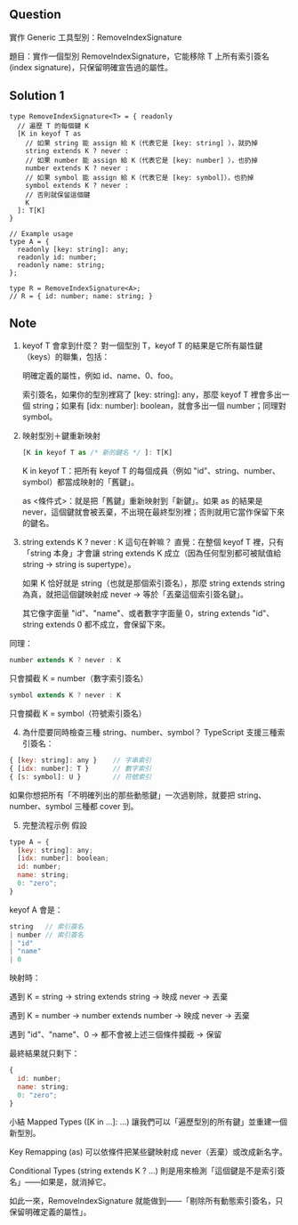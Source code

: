 ## Question
實作 Generic 工具型別：RemoveIndexSignature

題目：實作一個型別 RemoveIndexSignature<T>，它能移除 T 上所有索引簽名 (index signature)，只保留明確宣告過的屬性。


## Solution 1
```tsx
type RemoveIndexSignature<T> = { readonly
  // 遍歷 T 的每個鍵 K
  [K in keyof T as
    // 如果 string 能 assign 給 K（代表它是 [key: string] ），就扔掉
    string extends K ? never :
    // 如果 number 能 assign 給 K（代表它是 [key: number] ），也扔掉
    number extends K ? never :
    // 如果 symbol 能 assign 給 K（代表它是 [key: symbol]），也扔掉
    symbol extends K ? never :
    // 否則就保留這個鍵
    K
  ]: T[K]
}

// Example usage
type A = {
  readonly [key: string]: any;
  readonly id: number;
  readonly name: string;
};

type R = RemoveIndexSignature<A>;
// R = { id: number; name: string; }

```

## Note
1. keyof T 會拿到什麼？
    對一個型別 T，keyof T 的結果是它所有屬性鍵（keys）的聯集，包括：

    明確定義的屬性，例如 id、name、0、foo。

    索引簽名，如果你的型別裡寫了 [key: string]: any，那麼 keyof T 裡會多出一個 string；如果有 [idx: number]: boolean，就會多出一個 number；同理對 symbol。

2. 映射型別＋鍵重新映射
    ```javascript
    [K in keyof T as /* 新的鍵名 */ ]: T[K]
    ```

    K in keyof T：把所有 keyof T 的每個成員（例如 "id"、string、number、symbol）都當成映射的「舊鍵」。

    as <條件式>：就是把「舊鍵」重新映射到「新鍵」。如果 as 的結果是 never，這個鍵就會被丟棄，不出現在最終型別裡；否則就用它當作保留下來的鍵名。

3. string extends K ? never : K 這句在幹嘛？
    直覺：在整個 keyof T 裡，只有「string 本身」才會讓 string extends K 成立（因為任何型別都可被賦值給 string → string is supertype）。

    如果 K 恰好就是 string（也就是那個索引簽名），那麼 string extends string 為真，就把這個鍵映射成 never → 等於「丟棄這個索引簽名鍵」。

    其它像字面量 "id"、"name"、或者數字字面量 0，string extends "id"、string extends 0 都不成立，會保留下來。

同理：

```javascript
number extends K ? never : K
```
只會攔截 K = number（數字索引簽名）

```javascript
symbol extends K ? never : K
```
只會攔截 K = symbol（符號索引簽名）

4. 為什麼要同時檢查三種 string、number、symbol？
TypeScript 支援三種索引簽名：

```javascript
{ [key: string]: any }    // 字串索引
{ [idx: number]: T }      // 數字索引
{ [s: symbol]: U }        // 符號索引
```
如果你想把所有「不明確列出的那些動態鍵」一次過剔除，就要把 string、number、symbol 三種都 cover 到。

5. 完整流程示例
假設

```javascript
type A = {
  [key: string]: any;
  [idx: number]: boolean;
  id: number;
  name: string;
  0: "zero";
}
```
keyof A 會是：

```javascript
string   // 索引簽名
| number // 索引簽名
| "id"
| "name"
| 0
```
映射時：

遇到 K = string → string extends string → 映成 never → 丟棄

遇到 K = number → number extends number → 映成 never → 丟棄

遇到 "id"、"name"、0 → 都不會被上述三個條件攔截 → 保留

最終結果就只剩下：

```javascript
{
  id: number;
  name: string;
  0: "zero";
}
```
小結
Mapped Types ([K in ...]: ...) 讓我們可以「遍歷型別的所有鍵」並重建一個新型別。

Key Remapping (as) 可以依條件把某些鍵映射成 never（丟棄）或改成新名字。

Conditional Types (string extends K ? ...) 則是用來檢測「這個鍵是不是索引簽名」——如果是，就消掉它。

如此一來，RemoveIndexSignature<T> 就能做到——「剔除所有動態索引簽名，只保留明確定義的屬性」。
